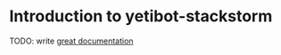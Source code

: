 # Introduction to yetibot-stackstorm

TODO: write [great documentation](http://jacobian.org/writing/what-to-write/)
